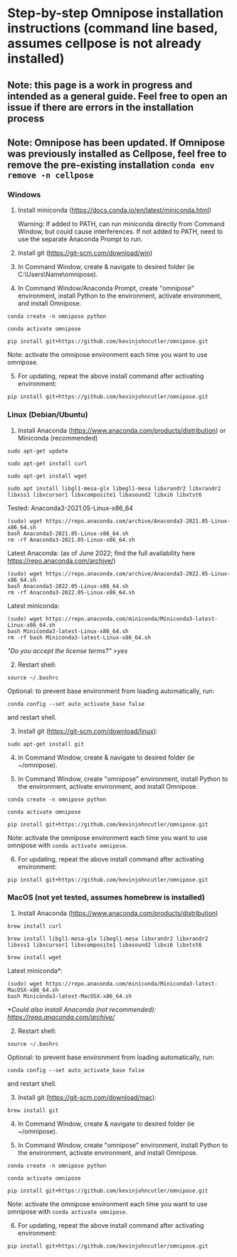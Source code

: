 # Step-by-step Omnipose installation instructions (command line based, assumes cellpose is not already installed)

## Note: this page is a work in progress and intended as a general guide. Feel free to open an issue if there are errors in the installation process

## Note: Omnipose has been updated. If Omnipose was previously installed as Cellpose, feel free to remove the pre-existing installation `conda env remove -n cellpose`

### Windows

1. Install miniconda (https://docs.conda.io/en/latest/miniconda.html)

   Warning: If added to PATH, can run miniconda directly from Command Window, but could cause interferences. If not added to PATH, need to use the separate Anaconda Prompt to run.

2. Install git (https://git-scm.com/download/win)

3. In Command Window, create & navigate to desired folder (ie C:\Users\Name\omnipose\).

4. In Command Window/Anaconda Prompt, create "omnipose" environment, install Python to the environment, activate environment, and install Omnipose.
```
conda create -n omnipose python
```

```
conda activate omnipose
```

```
pip install git+https://github.com/kevinjohncutler/omnipose.git
```

   Note: activate the omnipose environment each time you want to use omnipose.

5. For updating, repeat the above install command after activating environment:
```
pip install git+https://github.com/kevinjohncutler/omnipose.git
```

### Linux (Debian/Ubuntu)

1. Install Anaconda (https://www.anaconda.com/products/distribution) or Miniconda (recommended)
```
sudo apt-get update
```

```
sudo apt-get install curl
```

```
sudo apt-get install wget
```

```
sudo apt install libgl1-mesa-glx libegl1-mesa libxrandr2 libxrandr2 libxss1 libxcursor1 libxcomposite1 libasound2 libxi6 libxtst6
```

   Tested: Anaconda3-2021.05-Linux-x86_64
```
(sudo) wget https://repo.anaconda.com/archive/Anaconda3-2021.05-Linux-x86_64.sh 
bash Anaconda3-2021.05-Linux-x86_64.sh 
rm -rf Anaconda3-2021.05-Linux-x86_64.sh 
```

   Latest Anaconda: (as of June 2022; find the full availability here https://repo.anaconda.com/archive/)
```
(sudo) wget https://repo.anaconda.com/archive/Anaconda3-2022.05-Linux-x86_64.sh
bash Anaconda3-2022.05-Linux-x86_64.sh
rm -rf Anaconda3-2022.05-Linux-x86_64.sh
```

   Latest miniconda:
```
(sudo) wget https://repo.anaconda.com/miniconda/Miniconda3-latest-Linux-x86_64.sh
bash Miniconda3-latest-Linux-x86_64.sh
rm -rf bash Miniconda3-latest-Linux-x86_64.sh
```

_"Do you accept the license terms?" >yes_

2. Restart shell:
```
source ~/.bashrc
```

   Optional: to prevent base environment from loading automatically, run:
```
conda config --set auto_activate_base false
```
   and restart shell.

3.  Install git (https://git-scm.com/download/linux): 
```
sudo apt-get install git
```

4. In Command Window, create & navigate to desired folder (ie ~/omnipose).

5. In Command Window, create "omnipose" environment, install Python to the environment, activate environment, and install Omnipose.
```
conda create -n omnipose python
```

```
conda activate omnipose
```

```
pip install git+https://github.com/kevinjohncutler/omnipose.git
```

   Note: activate the omnipose environment each time you want to use omnipose with `conda activate omnipose`.

6. For updating, repeat the above install command after activating environment:
```
pip install git+https://github.com/kevinjohncutler/omnipose.git
```




### MacOS (not yet tested, assumes homebrew is installed)

1. Install Anaconda (https://www.anaconda.com/products/distribution)
```
brew install curl
```

```
brew install libgl1-mesa-glx libegl1-mesa libxrandr2 libxrandr2 libxss1 libxcursor1 libxcomposite1 libasound2 libxi6 libxtst6
```

```
brew install wget
```

   Latest miniconda*:
```
(sudo) wget https://repo.anaconda.com/miniconda/Miniconda3-latest-MacOSX-x86_64.sh
bash Miniconda3-latest-MacOSX-x86_64.sh
```
_*Could also install Anaconda (not recommended): https://repo.anaconda.com/archive/_

2. Restart shell:
```
source ~/.bashrc
```

   Optional: to prevent base environment from loading automatically, run:
```
conda config --set auto_activate_base false
```
   and restart shell.

3.  Install git (https://git-scm.com/download/mac): 
```
brew install git
```

4. In Command Window, create & navigate to desired folder (ie ~/omnipose).

5. In Command Window, create "omnipose" environment, install Python to the environment, activate environment, and install Omnipose.
```
conda create -n omnipose python
```

```
conda activate omnipose
```

```
pip install git+https://github.com/kevinjohncutler/omnipose.git
```

   Note: activate the omnipose environment each time you want to use omnipose with `conda activate omnipose`. 

6. For updating, repeat the above install command after activating environment:
```
pip install git+https://github.com/kevinjohncutler/omnipose.git
```











